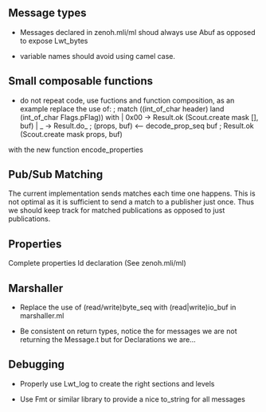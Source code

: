 
## Message types

- Messages declared in zenoh.mli/ml shoud always use Abuf as opposed to
  expose Lwt_bytes

- variable names should avoid using camel case.

## Small composable functions

- do not repeat code, use fuctions and function composition, as an example
replace the use of:
; match ((int_of_char header) land (int_of_char Flags.pFlag)) with
  | 0x00 -> Result.ok (Scout.create mask [], buf)
  | _ -> Result.do_
         ; (props, buf) <-- decode_prop_seq buf
         ; Result.ok (Scout.create mask props, buf)

with the new function encode_properties

## Pub/Sub Matching
The current implementation sends matches each time one happens. This is
not optimal as it is sufficient to send a match to a publisher just once.
Thus we should keep track for matched publications as opposed to just
publications.

## Properties
Complete properties Id declaration (See zenoh.mli/ml)

## Marshaller

- Replace the use of (read/write)byte_seq with (read|write)io_buf in marshaller.ml

- Be consistent on return types, notice the for messages we are not returning
  the Message.t but for Declarations we are...

## Debugging

- Properly use Lwt_log to create the right sections and levels

- Use Fmt or similar library to provide a nice to_string for all messages
